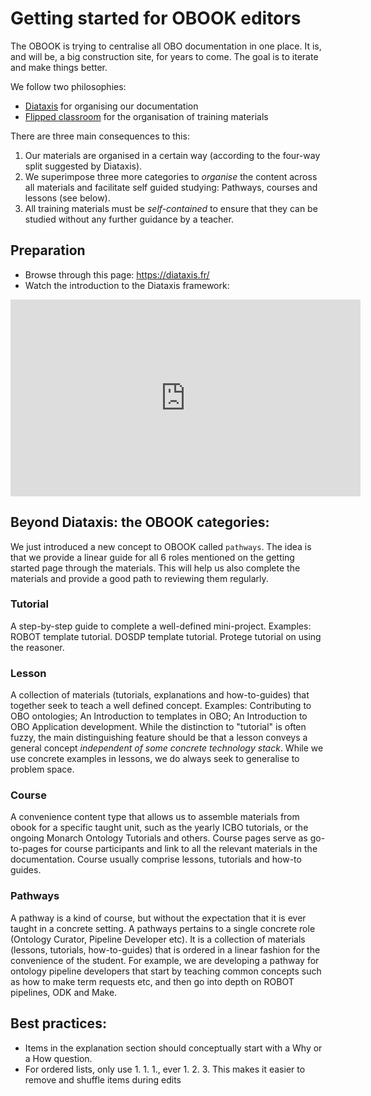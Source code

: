 # Getting started for OBOOK editors

The OBOOK is trying to centralise all OBO documentation in one place. It is, and will be, a big construction site, for years to come. The goal is to iterate and make things better.

We follow two philosophies:

- [Diataxis](https://diataxis.fr/) for organising our documentation
- [Flipped classroom](https://bokcenter.harvard.edu/flipped-classrooms) for the organisation of training materials

There are three main consequences to this:

1. Our materials are organised in a certain way (according to the four-way split suggested by Diataxis).
2. We superimpose three more categories to _organise_ the content across all materials and facilitate self guided studying: Pathways, courses and lessons (see below).
3. All training materials must be _self-contained_ to ensure that they can be studied without any further guidance by a teacher.

## Preparation

- Browse through this page: https://diataxis.fr/
- Watch the introduction to the Diataxis framework:

<iframe width="560" height="315" src="https://www.youtube.com/embed/t4vKPhjcMZg" title="YouTube video player" frameborder="0" allow="accelerometer; autoplay; clipboard-write; encrypted-media; gyroscope; picture-in-picture" allowfullscreen></iframe>

## Beyond Diataxis: the OBOOK categories:

We just introduced a new concept to OBOOK called `pathways`. The idea is that we provide a linear guide for all 6 roles mentioned on the getting started page through the materials. This will help us also complete the materials and provide a good path to reviewing them regularly.

### Tutorial

A step-by-step guide to complete a well-defined mini-project. Examples: ROBOT template tutorial. DOSDP template tutorial. Protege tutorial on using the reasoner.

### Lesson

A collection of materials (tutorials, explanations and how-to-guides) that together seek to teach a well defined concept. Examples: Contributing to OBO ontologies; An Introduction to templates in OBO; An Introduction to OBO Application development. While the distinction to "tutorial" is often fuzzy, the main distinguishing feature should be that a lesson conveys a general concept _independent of some concrete technology stack_. While we use concrete examples in lessons, we do always seek to generalise to problem space.

### Course

A convenience content type that allows us to assemble materials from obook for a specific taught unit, such as the yearly ICBO tutorials, or the ongoing Monarch Ontology Tutorials and others. Course pages serve as go-to-pages for course participants and link to all the relevant materials in the documentation. Course usually comprise lessons, tutorials and how-to guides.

### Pathways

A pathway is a kind of course, but without the expectation that it is ever taught in a concrete setting. A pathways pertains to a single concrete role (Ontology Curator, Pipeline Developer etc).  It is a collection of materials (lessons, tutorials, how-to-guides) that is ordered in a linear fashion for the convenience of the student. For example, we are developing a pathway for ontology pipeline developers that start by teaching common concepts such as how to make term requests etc, and then go into depth on ROBOT pipelines, ODK and Make.

## Best practices:

- Items in the explanation section should conceptually start with a Why or a How question.
- For ordered lists, only use 1. 1. 1., ever 1. 2. 3. This makes it easier to remove and shuffle items during edits
